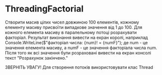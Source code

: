 # ThreadingFactorial
Створити масив цілих чисел довжиною 100 елементів, кожному елементу масиву присвоїти випадкове значення  від 1 до 100.
Для кожного елемента масиву в паралельному потоці розрахувати факторіал. Результат виконання вивести на екран королі, наприклад Console.WriteLine($"факторіал числа: {num}! = {numF}");  де num - це значення елемента масиву, а numF - це значення факторіала числа num.
Після того як всі значення були розраховані вивести на екран консолі текст "Розрахунок закінчено." 

ЗВЕРНІТЬ УВАГУ! Для створення потоків використовувати клас Thread
